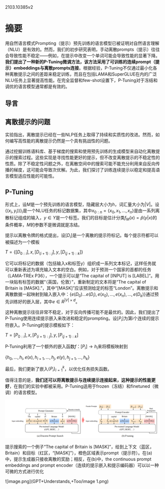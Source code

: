 2103.10385v2

# 摘要

用自然语言模式Prompting（提示）预先训练的语言模型已被证明对自然语言理解（NLU）是有效的。然而，我们的初步研究表明，手动离散prompts（提示）往往会导致性能不稳定——例如，在提示中改变一个单词可能会导致性能的显著下降。**我们提出了一种新的P-Tuning微调方法，该方法采用了可训练的连续prompt（提示）embeddings与离散prompts连接**。根据经验，P-Tuning不仅通过最小化各种离散提示之间的差距来稳定训练，而且在包括LAMA和SuperGLUE在内的广泛NLU任务上显著提高性能。在完全监督和few-shot设置下，P-Tuning对于冻结和调优的语言模型通常都是有效的。

## 导言

## 离散提示的问题

实验指出，离散提示已经在一些NLP任务上取得了持续和实质性的改进。然而，如何编写高性能的离散提示仍然是一个具有挑战性的问题。

通过挖掘训练语料库、基于梯度的搜索和使用预先训练的生成模型来自动化离散提示的搜索过程。这些实现是寻找性能更好的提示，但不改变离散提示的不稳定性的性质。除了不稳定性问题之外，在离散空间中的搜索可能不能充分利用来自反向传播的梯度，这可能会导致次优解。为此，我们探讨了训练连续提示以稳定和提高语言模型适应性能的可能性。

## P-Tuning

形式上，设$M$是一个预先训练的语言模型，隐藏层大小为$h$，词汇量大小为$|V|$。设$\{(x_i,y_i))\}_i$是一个NLU任务的标记数据集，其中$x_{0:n} = \{x_0,x_1,...,x_n\}$是由一系列离散标记组成的输入，$y∈Y$是一个标签。我们的目标是估计分类$f_M(x)=\hat{p}(y|x)$的条件概率，$M$的参数不是微调就是冻结。

提示以离散令牌的格式提出，设$[D_i ]$是一个离散的提示符标记。每个提示符都可以被描述为一个模板

$T=\{[D_{0:i}],x,[D_{(i+1):j}],y,[D_{(j+1):k}]\}$

它可以将标记的数据（包括输入x和标签y）组织成一系列文本标记，这样任务就可以重新表述为填充输入文本的空白。例如，对于预测一个国家的首都的任务（LAMA-TREx P36），一个提示可以是“The capital of [INPUT] is [LABEL]“。用一块贴有标签的数据“（英国，伦敦）”，重新制定的文本将是“The capital of Britain is [MASK].”，其中“[MASK]”应该预测给定的标签“London”。离散提示和离散数据一起映射到输入嵌入中：$\{e(D_0)...e(D_i), e(x_0), ..., e(x_n), ..., e(D_k)\}$通过预先训练好的嵌入层，其中$e∈ R ^{|V|×d}$。

这种离散提示往往非常不稳定，对于反向传播可能不是最优的。因此，我们提出了P-Tuning使用连续提示嵌入来改进和稳定的prompting。设$[P_i]$为第i个连续的提示符嵌入。P-Tuning的提示模板如下：

$T = {[P_{0:i} ], x, [P_{(i+1):j} ], y, [P_{(j+1):k}]}$

P-Tuning利用了一个额外的嵌入函数$f： [P_i ]→h_i$来将模板映射到

$\{h_0, ..., h_i , e(x), h_{i+1}, ..., h_j , e(y), h_{j+1}, ..., h_k\}$

最后，我们更新了嵌入$\{P_i\}^k_{i=1}$，以优化任务损失函数。

值得注意的是，**我们还可以将离散提示与连续提示连接起来，这种提示的性能更好**，在我们的实验中都被采用。P-Tuning适用于frozen（冻结）和finetuned（微调）的语言模型。

![image.png](GPT+Understands,+Too/image.png)

提示搜索的一个例子“The capital of Britain is [MASK]”，给到上下文（蓝区，Britain）和目标（红区，“[MASK]”），橙色区域表示prompt（提示符）。在(a)中，提示生成器只接收离散的奖励；相反，在(b)中，the continuous prompt embeddings and prompt encoder（连续的提示嵌入和提示编码器）可以以一种可微的方式进行优化

![image.png](GPT+Understands,+Too/image 1.png)


